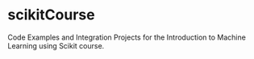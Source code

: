 # scikitCourse
Code Examples and Integration Projects for the Introduction to Machine Learning using Scikit course. 
